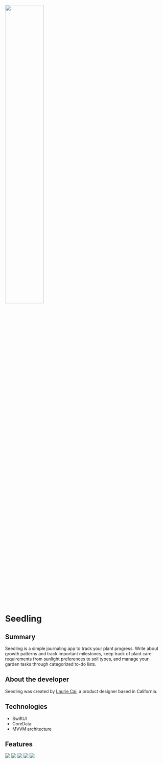 <?xml version="1.0" encoding="UTF-8" standalone="no"?>
<document type="com.apple.InterfaceBuilder3.CocoaTouch.XIB" version="3.0" toolsVersion="13142" targetRuntime="iOS.CocoaTouch" propertyAccessControl="none" useAutolayout="YES" useTraitCollections="YES" useSafeAreas="YES" colorMatched="YES">
    <dependencies>
        <plugIn identifier="com.apple.InterfaceBuilder.IBCocoaTouchPlugin" version="12042"/>
    </dependencies>
    <objects>
        <placeholder placeholderIdentifier="IBFilesOwner" id="-1" userLabel="File's Owner"/>
        <placeholder placeholderIdentifier="IBFirstResponder" id="-2" customClass="UIResponder"/>
    </objects>
</document>

<img src="images/seedling-cover.png" width="50%">

# Seedling

## Summary
Seedling is a simple journaling app to track your plant progress. Write about growth patterns and track important milestones, keep track of plant care requirements from sunlight preferences to soil types, and manage your garden tasks through categorized to-do lists.

## About the developer
Seedling was created by [Laurie Cai](https://www.linkedin.com/in/lauriecai), a product designer based in California. 

## Technologies
* SwiftUI
* CoreData
* MVVM architecture

## Features
<img src="images/ui/01-plant-list.png">
<img src="images/ui/02-plant-journal.png">
<img src="images/ui/03-care-requirements.png">
<img src="images/ui/04-garden-tasks.png">
<img src="images/ui/05-stage-updates.png">

